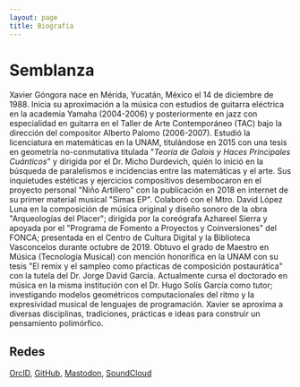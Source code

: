 ```yaml
---
layout: page
title: Biografía
---
```

# Semblanza

Xavier Góngora nace en Mérida, Yucatán, México el 14 de diciembre de 1988. Inicia su aproximación a la música con estudios de guitarra eléctrica en la academia Yamaha (2004-2006) y posteriormente en jazz con especialidad en guitarra en el Taller de Arte Contemporáneo (TAC) bajo la dirección del compositor Alberto Palomo (2006-2007). Estudió la licenciatura en matemáticas en la UNAM, titulándose en 2015 con una tesis en geometría no-conmutativa titulada "_Teoría de Galois y Haces Principales Cuánticos_" y dirigida por el Dr. Micho Durdevich, quién lo inició en la búsqueda de paralelismos e incidencias entre las matemáticas y el arte. Sus inquietudes estéticas y ejercicios compositivos desembocaron en el proyecto personal "Niño Artillero" con la publicación en 2018 en internet de su primer material musical "Simas EP". Colaboró con el Mtro. David López Luna en la composición de música original y diseño sonoro de la obra "Arqueologías del Placer"; dirigida por la coreógrafa Azhareel Sierra y apoyada por el "Programa de Fomento a Proyectos y Coinversiones" del FONCA; presentada en el Centro de Cultura Digital y la Biblioteca Vasconcelos durante octubre de 2019. Obtuvo el grado de Maestro en Música (Tecnología Musical) con mención honorífica en la UNAM con su tesis "El remix y el sampleo como pŕacticas de composición postaurática" con la tutela del Dr. Jorge David García. Actualmente cursa el doctorado en música en la misma institución con el Dr. Hugo Solís García como tutor; investigando modelos geométricos computacionales del ritmo y la expresividad musical de lenguajes de programación. Xavier se aproxima a diversas disciplinas, tradiciones, prácticas e ideas para construir un pensamiento polimórfico.

## Redes

[OrcID](https://orcid.org/0000-0002-5759-7384), [GitHub](https://github.com/ninioArtillero), [Mastodon](https://qoto.org/@xavigo), [SoundCloud](https://soundcloud.com/ninio_artillero)

